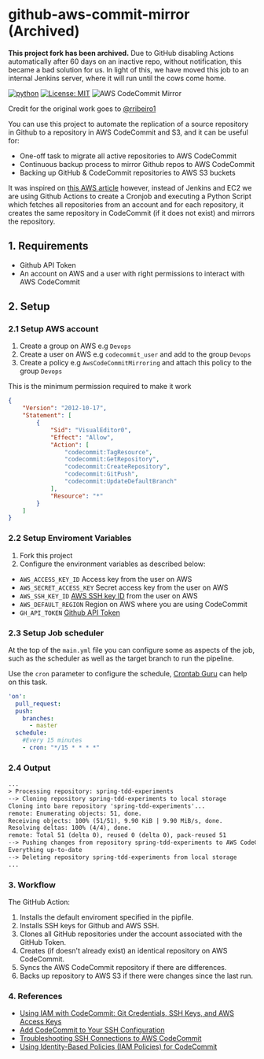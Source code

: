 # github-aws-commit-mirror (Archived)

**This project fork has been archived.** Due to GitHub disabling Actions automatically after 60 days on an inactive repo, without notification, this became a bad solution for us. In light of this, we have moved this job to an internal Jenkins server, where it will run until the cows come home.

[![python](https://upload.wikimedia.org/wikipedia/commons/a/a5/Blue_Python_3.8_Shield_Badge.svg)](https://www.python.org/)
[![License: MIT](https://img.shields.io/badge/License-MIT-yellow.svg)](https://opensource.org/licenses/MIT)
![AWS CodeCommit Mirror](https://github.com/PedigreeTechnologies/github-aws-commit-mirror/workflows/AWS%20CodeCommit%20Mirror/badge.svg?branch=master)

Credit for the original work goes to [@rribeiro1](https://github.com/rribeiro1)

You can use this project to automate the replication of a source repository in Github to a repository in AWS CodeCommit and S3, and it can be useful for:

- One-off task to migrate all active repositories to AWS CodeCommit
- Continuous backup process to mirror Github repos to AWS CodeCommit
- Backing up GitHub & CodeCommit repositories to AWS S3 buckets

It was inspired on [this AWS article](https://aws.amazon.com/pt/blogs/devops/replicating-and-automating-sync-ups-for-a-repository-with-aws-codecommit/)
however, instead of Jenkins and EC2 we are using Github Actions to create a Cronjob and executing a Python Script which fetches all repositories from an account
and for each repository, it creates the same repository in CodeCommit (if it does not exist) and mirrors the repository.

## 1. Requirements

- Github API Token
- An account on AWS and a user with right permissions to interact with AWS CodeCommit

## 2. Setup

### 2.1 Setup AWS account

1. Create a group on AWS e.g `Devops`
2. Create a user on AWS  e.g `codecommit_user` and add to the group `Devops`
3. Create a policy e.g `AwsCodeCommitMirroring` and attach this policy to the group `Devops`

This is the minimum permission required to make it work

``` json
{
    "Version": "2012-10-17",
    "Statement": [
        {
            "Sid": "VisualEditor0",
            "Effect": "Allow",
            "Action": [
                "codecommit:TagResource",
                "codecommit:GetRepository",
                "codecommit:CreateRepository",
                "codecommit:GitPush",
                "codecommit:UpdateDefaultBranch"
            ],
            "Resource": "*"
        }
    ]
}
```

### 2.2 Setup Enviroment Variables

1. Fork this project
2. Configure the environment variables as described below:

- `AWS_ACCESS_KEY_ID` Access key from the user on AWS
- `AWS_SECRET_ACCESS_KEY` Secret access key from the user on AWS
- `AWS_SSH_KEY_ID` [AWS SSH key ID](https://docs.aws.amazon.com/codecommit/latest/userguide/setting-up-without-cli.html#setting-up-without-cli-add-key) from the user on AWS
- `AWS_DEFAULT_REGION` Region on AWS where you are using CodeCommit
- `GH_API_TOKEN` [Github API Token](https://help.github.com/en/github/authenticating-to-github/creating-a-personal-access-token-for-the-command-line)

### 2.3 Setup Job scheduler

At the top of the `main.yml` file you can configure some as aspects of the job, such as the scheduler as well as the target branch to run the pipeline.

Use the `cron` parameter to configure the schedule, [Crontab Guru](https://crontab.guru/) can help on this task.

```yaml
'on':
  pull_request:
  push:
    branches:
      - master
  schedule:
    #Every 15 minutes
    - cron: "*/15 * * * *"
```

### 2.4 Output

```txt
...
> Processing repository: spring-tdd-experiments
--> Cloning repository spring-tdd-experiments to local storage
Cloning into bare repository 'spring-tdd-experiments'...
remote: Enumerating objects: 51, done.
Receiving objects: 100% (51/51), 9.90 KiB | 9.90 MiB/s, done.
Resolving deltas: 100% (4/4), done.
remote: Total 51 (delta 0), reused 0 (delta 0), pack-reused 51
--> Pushing changes from repository spring-tdd-experiments to AWS CodeCommit
Everything up-to-date
--> Deleting repository spring-tdd-experiments from local storage
...
```

### 3. Workflow

The GitHub Action:

1. Installs the default enviroment specified in the pipfile.
2. Installs SSH keys for Github and AWS SSH.
3. Clones all GitHub repositories under the account associated with the GitHub Token.
4. Creates (if doesn't already exist) an identical repository on AWS CodeCommit.
5. Syncs the AWS CodeCommit repository if there are differences.
6. Backs up repository to AWS S3 if there were changes since the last run.

### 4. References

- [Using IAM with CodeCommit: Git Credentials, SSH Keys, and AWS Access Keys](https://docs.aws.amazon.com/IAM/latest/UserGuide/id_credentials_ssh-keys.html)
- [Add CodeCommit to Your SSH Configuration](https://docs.aws.amazon.com/codecommit/latest/userguide/setting-up-without-cli.html#setting-up-without-cli-configure-client)
- [Troubleshooting SSH Connections to AWS CodeCommit](https://docs.aws.amazon.com/codecommit/latest/userguide/troubleshooting-ssh.html)
- [Using Identity-Based Policies (IAM Policies) for CodeCommit](https://docs.aws.amazon.com/codecommit/latest/userguide/auth-and-access-control-iam-identity-based-access-control.html)
